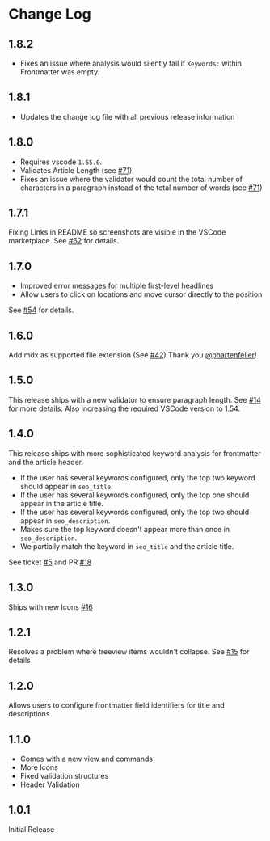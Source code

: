 # Change Log

## 1.8.2

- Fixes an issue where analysis would silently fail if `Keywords:` within Frontmatter was empty.

## 1.8.1

- Updates the change log file with all previous release information

## 1.8.0

- Requires vscode `1.55.0`.
- Validates Article Length (see [#71](https://github.com/schultyy/better-seo/pull/71))
- Fixes an issue where the validator would count the total number of characters in a paragraph instead of the total number of words (see [#71](https://github.com/schultyy/better-seo/pull/71))

## 1.7.1

Fixing Links in README so screenshots are visible in the VSCode marketplace. See [#62](https://github.com/schultyy/better-seo/pull/62) for details.

## 1.7.0

- Improved error messages for multiple first-level headlines
- Allow users to click on locations and move cursor directly to the position

See [#54](https://github.com/schultyy/better-seo/pull/54) for details.


## 1.6.0

Add mdx as supported file extension (See [#42](https://github.com/schultyy/better-seo/pull/42)) Thank you [@phartenfeller](https://github.com/phartenfeller)!

## 1.5.0

This release ships with a new validator to ensure paragraph length. See [#14](https://github.com/schultyy/better-seo/issues/14) for more details.
Also increasing the required VSCode version to 1.54.

## 1.4.0

This release ships with more sophisticated keyword analysis for frontmatter and the article header.

- If the user has several keywords configured, only the top two keyword should appear in `seo_title`.
- If the user has several keywords configured, only the top one should appear in the article title.
- If the user has several keywords configured, only the top two should appear in `seo_description`.
- Makes sure the top keyword doesn't appear more than once in `seo_description`.
- We partially match the keyword in `seo_title` and the article title.

See ticket [#5](https://github.com/schultyy/better-seo/issues/5) and PR [#18](https://github.com/schultyy/better-seo/pull/18)


## 1.3.0

Ships with new Icons [#16](https://github.com/schultyy/better-seo/pull/16)

## 1.2.1

Resolves a problem where treeview items wouldn't collapse. See [#15](https://github.com/schultyy/better-seo/pull/15) for details

## 1.2.0

Allows users to configure frontmatter field identifiers for title and descriptions.

## 1.1.0

- Comes with a new view and commands
- More Icons
- Fixed validation structures
- Header Validation

## 1.0.1

Initial Release